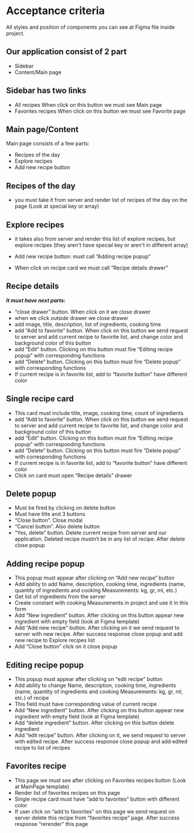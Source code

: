 # Acceptance criteria

All styles and position of components you can see at Figma file inside project.

## Our application consist of 2 part

- Sidebar
- Content/Main page

## Sidebar has two links

- All recipes
    When click on this button we must see Main page
- Favorites recipes
    When click on this button we must see Favorite page

## Main page/Content

Main page consists of a few parts:

- Recipes of the day
- Explore recipes
- Add new recipe button

## Recipes of the day

- you must take it from server and render list of recipes of the day on the page (Look at special key or array)

## Explore recipes

- it takes also from server and render this list of explore recipes, but explore recipes (they aren't have special key or aren't in different array)

- Add new recipe button: must call “Adding recipe popup”
- When click on recipe card we must call “Recipe details drawer”

## Recipe details

***It must have next parts:***

- “close drawer” button. When click on it we close drawer
- when we click outside drawer we close drawer
- add image, title, description, list of ingredients, cooking time
- add “Add to favorite” button. When click on this button we send request to server and add current recipe to favorite list, and change color and background color of this button
- add “Edit” button. Clicking on this button must fire “Editing recipe popup” with corresponding functions
- add “Delete” button. Clicking on this button must fire “Delete popup” with corresponding functions
- If current recipe is in favorite list, add to “favorite button” have different color

## Single recipe card

- This card must include title, image, cooking time, count of ingredients
- add “Add to favorite” button. When click on this button we send request to server and add current recipe to favorite list, and change color and background color of this button
- add “Edit” button. Clicking on this button must fire “Editing recipe popup” with corresponding functions
- add “Delete” button. Clicking on this button must fire “Delete popup” with corresponding functions
- If current recipe is in favorite list, add to “favorite button” have different color
- Click on card must open “Recipe details” drawer

## Delete popup

- Must be fired by clicking on delete button
- Must have title and 3 buttons
- “Close button”. Close modal
- “Cancel button”. Also delete button
- “Yes, delete” button. Delete current recipe from server and our application. Deleted recipe mustn’t be in any list of recipe. After delete close popup

## Adding recipe popup

- This popup must appear after clicking on “Add new recipe” button
- Add ability to add Name, description, cooking time, ingredients (name, quantity of ingredients and cooking Measurements: kg, gr, ml, etc.)
- Get list of ingredients from the server
- Create constant with cooking Measurements in project and use it in this form
- Add “New ingredient” button. After clicking on this button appear new ingredient with empty field (look at Figma template)
- Add “Add new recipe” button. After clicking on it we send request to server with new recipe.  After success response close popup and add new recipe to Explore recipes list
- Add “Close button” click on it close popup

## Editing recipe popup

- This popup must appear after clicking on “edit recipe” button
- Add ability to change Name, description, cooking time, ingredients (name, quantity of ingredients and cooking Measurements: kg, gr, ml, etc.) of recipe
- This field must have corresponding value of current recipe
- Add “New ingredient” button. After clicking on this button appear new ingredient with empty field (look at Figma template)
- Add “delete ingredient” button. After clicking on this button delete ingredient
- Add “edit recipe” button. After clicking on it, we send request to server with edited recipe.  After success response close popup and add edited recipe to list of recipes

## Favorites recipe

- This page we must see after clicking on Favorites recipes button (Look at MainPage template)
- Render list of favorites recipes on this page
- Single recipe card must have “add to favorites” button with different color
- If user click on “add to favorites” on this page we send request on server delete this recipe from “favorites recipe” page. After success response “rerender” this page

